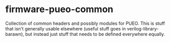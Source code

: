 # firmware-pueo-common

Collection of common headers and possibly modules for PUEO.
This is stuff that isn't generally usable elsewhere (useful stuff
goes in verilog-library-barawn), but instead just stuff
that needs to be defined everywhere equally.
